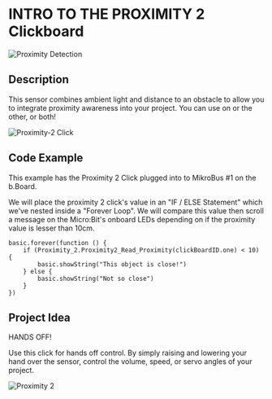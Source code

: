 # INTRO TO THE PROXIMITY 2 Clickboard

![Proximity Detection](https://github.com/Brilliant-Labs/bboard-tuts/blob/master/proximity-2/proximity2.jpg?raw=true "Proximity Detection")

## Description

This sensor combines ambient
light and distance to an obstacle
to allow you to integrate
proximity awareness into your
project.  You can use on or the other, or both!

![Proximity-2 Click](https://github.com/Brilliant-Labs/bboard-tuts/blob/master/proximity-2/proximity-2-click.jpg?raw=true "Proximity-2 Click")

## Code Example

This example has the Proximity 2 Click plugged into to MikroBus #1 on the b.Board. 

We will place the proximity 2 click's value in an "IF / ELSE Statement" which we've nested inside a "Forever Loop".  We will compare this value then scroll a message on the Micro:Bit's onboard LEDs depending on if the proximity value is lesser than 10cm.

```blocks
basic.forever(function () {
    if (Proximity_2.Proximity2_Read_Proximity(clickBoardID.one) < 10) {
        basic.showString("This object is close!")
    } else {
        basic.showString("Not so close")
    }
})
```

## Project Idea

HANDS OFF!

Use this click for hands off
control. By simply raising
and lowering your hand over
the sensor, control the
volume, speed, or servo
angles of your project.


![Proximity 2](https://github.com/Brilliant-Labs/bboard-tuts/blob/master/proximity-2/proximity2gif.gif?raw=true "Hands Off!")